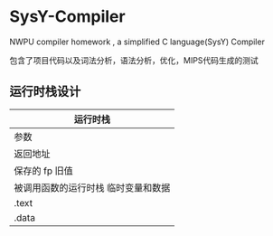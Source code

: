 # SysY-Compiler
NWPU compiler homework , a simplified C language(SysY) Compiler 

包含了项目代码以及词法分析，语法分析，优化，MIPS代码生成的测试

## 运行时栈设计
<center>
  
| 运行时栈 | 
| ------ | 
| 参数 | 
| 返回地址 | 
| 保存的 fp 旧值 | 
| 被调用函数的运行时栈 临时变量和数据 | 
| .text | 
| .data | 
  
</center>
